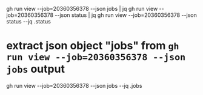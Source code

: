 gh run view --job=20360356378 --json jobs | jq
gh run view --job=20360356378 --json status | jq
gh run view --job=20360356378 --json status --jq .status

# extract json object "jobs" from `gh run view --job=20360356378 --json jobs` output
gh run view --job=20360356378 --json jobs --jq .jobs
